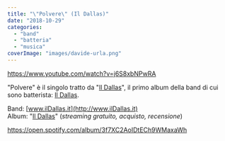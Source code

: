 ```yaml
---
title: "\"Polvere\" (Il Dallas)"
date: "2018-10-29"
categories: 
  - "band"
  - "batteria"
  - "musica"
coverImage: "images/davide-urla.png"
---
```


https://www.youtube.com/watch?v=j6S8xbNPwRA

"Polvere" è il singolo tratto da "[Il Dallas](https://found.ee/ilDallasAlbum)", il primo album della band di cui sono batterista: [Il Dallas](https://raffaelebianc0.wordpress.com/2016/12/24/dallas/).

Band: [www.ilDallas.it](http://www.ilDallas.it)  
Album: "[Il Dallas](https://found.ee/ilDallasAlbum)" (_streaming gratuito, acquisto, recensione_)

https://open.spotify.com/album/3f7XC2AoIDtECh9WMaxaWh
